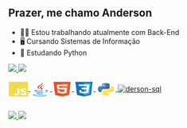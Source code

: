  ## Prazer, me chamo Anderson 


- 🧑‍💻 Estou trabalhando atualmente com Back-End
- 🖥️ Cursando Sistemas de Informação
- 🐍 Estudando Python
  
<div>
  <a href="https://github.com/anderson-rdev">
  <img height="180em" src="https://github-readme-stats.vercel.app/api?username=anderson-rdev&show_icons=true&theme=dracula&include_all_commits=true&count_private=true"/>
  <img height="180em" src="https://github-readme-stats.vercel.app/api/top-langs/?username=anderson-rdev&layout=compact&langs_count=16&theme=dracula"/>
</div>
<div style="display: inline_block"><br>
  <img align="center" alt="derson-Js" height="30" width="40" src="https://raw.githubusercontent.com/devicons/devicon/master/icons/javascript/javascript-plain.svg">
  <img align="center" alt="derson-Java" height="30" width="40" src="https://raw.githubusercontent.com/devicons/devicon/master/icons/java/java-original.svg">
  <img align="center" alt="derson-HTML" height="30" width="40" src="https://raw.githubusercontent.com/devicons/devicon/master/icons/html5/html5-original.svg">
  <img align="center" alt="derson-CSS" height="30" width="40" src="https://raw.githubusercontent.com/devicons/devicon/master/icons/css3/css3-original.svg">
  <img align="center" alt="derson-Python" height="30" width="40" src="https://raw.githubusercontent.com/devicons/devicon/master/icons/python/python-original.svg">
  <img align="center" alt="derson-sql"  height="30" width="40" src="https://cdn.jsdelivr.net/gh/devicons/devicon@latest/icons/azuresqldatabase/azuresqldatabase-original.svg">
</div>

##
 
<div> 
<a href="mailto:an2767394@gmail.com" target="_blank">
  <img src="https://img.shields.io/badge/-Gmail-%23333?style=for-the-badge&logo=gmail&logoColor=white">
</a>
<a href="https://www.linkedin.com/in/andersonramos-profissional" target="_blank">
  <img src="https://img.shields.io/badge/-LinkedIn-%230077B5?style=for-the-badge&logo=linkedin&logoColor=white">
</a>
</div>
